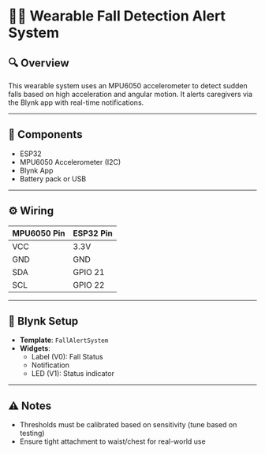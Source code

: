 # 🧍‍♂️ Wearable Fall Detection Alert System

## 🔍 Overview
This wearable system uses an MPU6050 accelerometer to detect sudden falls based on high acceleration and angular motion. It alerts caregivers via the Blynk app with real-time notifications.

---

## 🧰 Components
- ESP32  
- MPU6050 Accelerometer (I2C)  
- Blynk App  
- Battery pack or USB

---

## ⚙️ Wiring

| MPU6050 Pin | ESP32 Pin |
|-------------|-----------|
| VCC         | 3.3V      |
| GND         | GND       |
| SDA         | GPIO 21   |
| SCL         | GPIO 22   |

---

## 📱 Blynk Setup
- **Template**: `FallAlertSystem`
- **Widgets**:
  - Label (V0): Fall Status
  - Notification
  - LED (V1): Status indicator

---

## ⚠️ Notes
- Thresholds must be calibrated based on sensitivity (tune based on testing)
- Ensure tight attachment to waist/chest for real-world use
